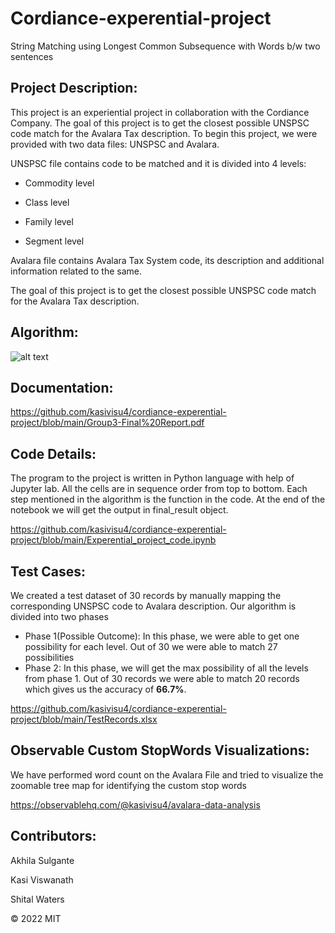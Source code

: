# Cordiance-experential-project

String Matching using Longest Common Subsequence with Words b/w two sentences

## Project Description:

This project is an experiential project in collaboration with the Cordiance Company. The goal of this project is to get the closest possible UNSPSC code match for the Avalara Tax description. To begin this project, we were provided with two data files: UNSPSC and Avalara.

UNSPSC file contains code to be matched and it is divided into 4 levels:

- Commodity level

- Class level

- Family level

- Segment level

Avalara file contains Avalara Tax System code, its description and additional information related to the same.

The goal of this project is to get the closest possible UNSPSC code match for the Avalara Tax description.

## Algorithm:

![alt text](https://github.com/kasivisu4/cordiance-experential-project/blob/main/Algorithm.png?raw=true)

## Documentation:

https://github.com/kasivisu4/cordiance-experential-project/blob/main/Group3-Final%20Report.pdf

## Code Details:

The program to the project is written in Python language with help of Jupyter lab. All the cells are in sequence order from top to bottom. Each step mentioned in the algorithm is the function in the code. At the end of the notebook we will get the output in final_result object.

https://github.com/kasivisu4/cordiance-experential-project/blob/main/Experential_project_code.ipynb

## Test Cases:

We created a test dataset of 30 records by manually mapping the corresponding UNSPSC code to Avalara description. Our algorithm is divided into two phases

- Phase 1(Possible Outcome): In this phase, we were able to get one possibility for each level. Out of 30 we were able to match 27 possibilities
- Phase 2: In this phase, we will get the max possibility of all the levels from phase 1. Out of 30 records we were able to match 20 records which gives us the accuracy of **66.7%**.

https://github.com/kasivisu4/cordiance-experential-project/blob/main/TestRecords.xlsx

## Observable Custom StopWords Visualizations:

We have performed word count on the Avalara File and tried to visualize the zoomable tree map for identifying the custom stop words

https://observablehq.com/@kasivisu4/avalara-data-analysis

## Contributors:

Akhila Sulgante

Kasi Viswanath ![![](https://github.com/remarkablemark.png?size=50)](https://github.com/remarkablemark)

Shital Waters

© 2022 MIT
